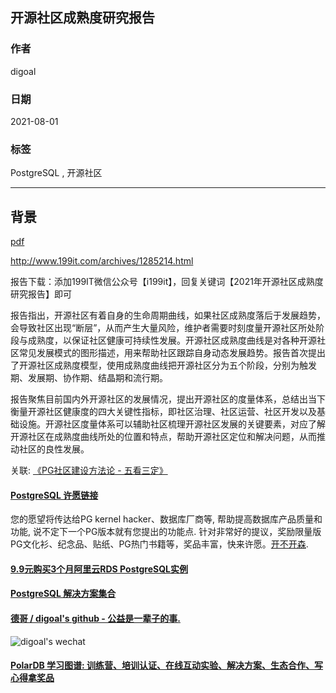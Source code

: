 ## 开源社区成熟度研究报告  
  
### 作者  
digoal  
  
### 日期  
2021-08-01   
  
### 标签  
PostgreSQL , 开源社区   
  
----  
  
## 背景  
  
  
[pdf](20210801_01_pdf_001.pdf)     
  
http://www.199it.com/archives/1285214.html  
  
报告下载：添加199IT微信公众号【i199it】，回复关键词【2021年开源社区成熟度研究报告】即可  
  
报告指出，开源社区有着自身的生命周期曲线，如果社区成熟度落后于发展趋势，会导致社区出现“断层”，从而产生大量风险，维护者需要时刻度量开源社区所处阶段与成熟度，以保证社区健康可持续性发展。开源社区成熟度曲线是对各种开源社区常见发展模式的图形描述，用来帮助社区跟踪自身动态发展趋势。报告首次提出了开源社区成熟度模型，使用成熟度曲线把开源社区分为五个阶段，分别为触发期、发展期、协作期、结晶期和流行期。  
  
报告聚焦目前国内外开源社区的发展情况，提出开源社区的度量体系，总结出当下衡量开源社区健康度的四大关键性指标，即社区治理、社区运营、社区开发以及基础设施。开源社区度量体系可以辅助社区梳理开源社区发展的关键要素，对应了解开源社区在成熟度曲线所处的位置和特点，帮助开源社区定位和解决问题，从而推动社区的良性发展。  
  
关联: [《PG社区建设方法论 - 五看三定》](../202103/20210329_01.md)      
  
  
  
#### [PostgreSQL 许愿链接](https://github.com/digoal/blog/issues/76 "269ac3d1c492e938c0191101c7238216")
您的愿望将传达给PG kernel hacker、数据库厂商等, 帮助提高数据库产品质量和功能, 说不定下一个PG版本就有您提出的功能点. 针对非常好的提议，奖励限量版PG文化衫、纪念品、贴纸、PG热门书籍等，奖品丰富，快来许愿。[开不开森](https://github.com/digoal/blog/issues/76 "269ac3d1c492e938c0191101c7238216").  
  
  
#### [9.9元购买3个月阿里云RDS PostgreSQL实例](https://www.aliyun.com/database/postgresqlactivity "57258f76c37864c6e6d23383d05714ea")
  
  
#### [PostgreSQL 解决方案集合](https://yq.aliyun.com/topic/118 "40cff096e9ed7122c512b35d8561d9c8")
  
  
#### [德哥 / digoal's github - 公益是一辈子的事.](https://github.com/digoal/blog/blob/master/README.md "22709685feb7cab07d30f30387f0a9ae")
  
  
![digoal's wechat](../pic/digoal_weixin.jpg "f7ad92eeba24523fd47a6e1a0e691b59")
  
  
#### [PolarDB 学习图谱: 训练营、培训认证、在线互动实验、解决方案、生态合作、写心得拿奖品](https://www.aliyun.com/database/openpolardb/activity "8642f60e04ed0c814bf9cb9677976bd4")
  
